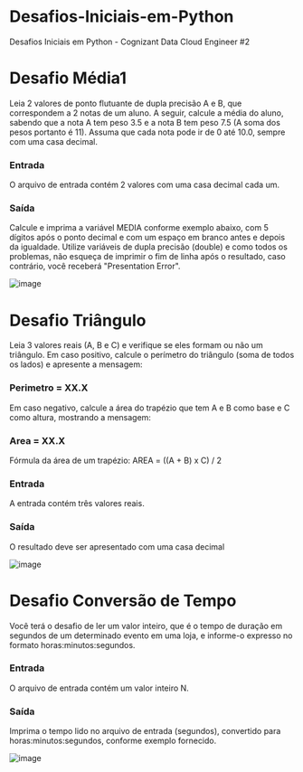 # Desafios-Iniciais-em-Python
Desafios Iniciais em Python - Cognizant Data Cloud Engineer #2

# Desafio Média1

Leia 2 valores de ponto flutuante de dupla precisão A e B, que correspondem a 2 notas de um aluno. A seguir, calcule a média do aluno, sabendo que a nota A tem peso 3.5 e a nota B tem peso 7.5 (A soma dos pesos portanto é 11). Assuma que cada nota pode ir de 0 até 10.0, sempre com uma casa decimal.

### Entrada
O arquivo de entrada contém 2 valores com uma casa decimal cada um.

### Saída
Calcule e imprima a variável MEDIA conforme exemplo abaixo, com 5 dígitos após o ponto decimal e com um espaço em branco antes e depois da igualdade. Utilize variáveis de dupla precisão (double) e como todos os problemas, não esqueça de imprimir o fim de linha após o resultado, caso contrário, você receberá "Presentation Error".

![image](https://user-images.githubusercontent.com/78243487/161083599-8c488647-3dbc-4b49-9735-024b8c4fa84d.png)


# Desafio Triângulo

Leia 3 valores reais (A, B e C) e verifique se eles formam ou não um triângulo. Em caso positivo, calcule o perímetro do triângulo (soma de todos os lados) e apresente a mensagem:

### Perimetro = XX.X

Em caso negativo, calcule a área do trapézio que tem A e B como base e C como altura, mostrando a mensagem:

### Area = XX.X

Fórmula da área de um trapézio: AREA = ((A + B) x C) / 2

### Entrada
A entrada contém três valores reais.

### Saída
O resultado deve ser apresentado com uma casa decimal

![image](https://user-images.githubusercontent.com/78243487/161083929-83f66a1e-2b72-48f0-a40c-4b92d8e8aa35.png)


# Desafio Conversão de Tempo

Você terá o desafio de ler um valor inteiro, que é o tempo de duração em segundos de um determinado evento em uma loja, e informe-o expresso no formato horas:minutos:segundos.

### Entrada
O arquivo de entrada contém um valor inteiro N.

### Saída
Imprima o tempo lido no arquivo de entrada (segundos), convertido para horas:minutos:segundos, conforme exemplo fornecido.

![image](https://user-images.githubusercontent.com/78243487/161084232-90f55c85-e27c-4e01-8e2c-98804109c360.png)
